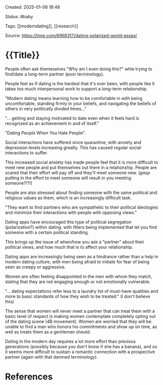 Created: 2025-01-06 18:48

Status: #baby

Tags: [[moderndating]], [[research]]

Source: https://time.com/6966317/dating-polarized-world-essay/

# {{Title}}

People often ask themeselves "Why am I even doing this?" whle trying to find/date a long-term partner (poor terminology). 

People feel as if dating is the hardest that it's ever been, with people like it takes too much interpersonal work to support a long-term relationship.

"Modern dating means learning how to be comfortable in with being uncomfortable, standing firmly in your beliefs, and navigating the beliefs of others in very politically divided times..."

"... getting and staying motivated to date even when it feels hard is recognized as an achievement in and of itself."

"Dating People When You Hate People".

Social interactions have suffered since quarantine, with anxiety and depression levels increasing greatly. This has caused regular social interactions to suffer.

This increased social anxiety has made people feel that it is more difficult to
meet new people and put themselves out there in a relationship. People are
scared that their effort will pay off and they'll meet someone new. (*gasp*
putting in the effort to meet someone will result in you meeting someone?!?!)

People are also stressed about finding someone with the same political and
religious values as them, which is an increasingly difficult task. 

"They want to find partners who are sympathetic to their political ideologies
and minimize their interactions with people with opposing views."

Dating apps have encouraged this type of political segregation (polarization?)
within dating.
with filters being implemented that let you find someone with a certain
political standing.

This brings up the issue of when/how you ask a "partner" about their political
views, and how much that is to affect your relationship.

Dating apps are increasingly being seen as a hindrance rather than a help in
modern dating culture, with men being afraid to initiate for fear of being seen
as creepy or aggressive.

Women are often feeling disappointed in the men with whom they match, stating
that they are not engaging enough or not emotionally vulnerable. 

"... dating expectations refer less to a laundry list of must-have qualities and
more to basic standards of how they wish to be treated." (I don't believe this)

The sense that women will never meet a partner that can treat them with a basic
level of respect is making women contemplate completely opting out of the dating scene (4B movement). Women are worried that they will be unable to find a man who honors his commitments and show up on time, as well as treats them as a gentleman should.

Dating in the modern day requires a lot more effort than previous generations (possibly because you don't know if she has a banana), and so it seems more difficult to sustain a romantic connection with a prospective partner (again with that damned terminology). 

# References


